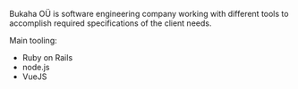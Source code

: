 Bukaha OÜ is software engineering company working with different tools to accomplish required specifications of the client needs.

Main tooling:

- Ruby on Rails
- node.js
- VueJS
